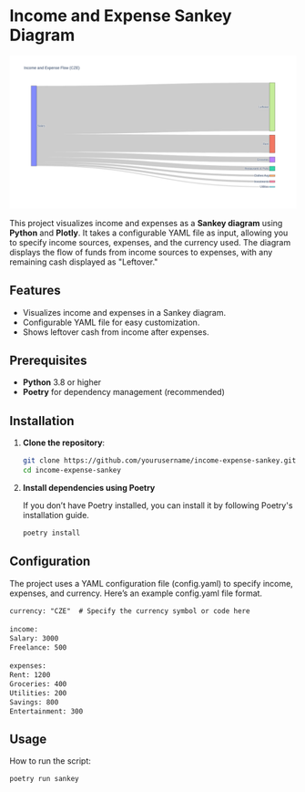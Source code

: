 # Income and Expense Sankey Diagram

![Example Sankey Diagram](sankey.png)

This project visualizes income and expenses as a **Sankey diagram** using **Python** and **Plotly**. It takes a configurable YAML file as input, allowing you to specify income sources, expenses, and the currency used. The diagram displays the flow of funds from income sources to expenses, with any remaining cash displayed as "Leftover."

## Features
- Visualizes income and expenses in a Sankey diagram.
- Configurable YAML file for easy customization.
- Shows leftover cash from income after expenses.

## Prerequisites

- **Python** 3.8 or higher
- **Poetry** for dependency management (recommended)

## Installation

1. **Clone the repository**:

   ```bash
   git clone https://github.com/yourusername/income-expense-sankey.git
   cd income-expense-sankey
   ```

2. **Install dependencies using Poetry**

    If you don’t have Poetry installed, you can install it by following Poetry's installation guide.

    ```bash
    poetry install
    ```

## Configuration

The project uses a YAML configuration file (config.yaml) to specify income, expenses, and currency. Here’s an example config.yaml file format.

    currency: "CZE"  # Specify the currency symbol or code here

    income:
    Salary: 3000
    Freelance: 500

    expenses:
    Rent: 1200
    Groceries: 400
    Utilities: 200
    Savings: 800
    Entertainment: 300

## Usage

How to run the script:

    poetry run sankey
